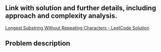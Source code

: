## Link with solution and further details, including approach and complexity analysis.
[Longest Substring Without Repeating Characters - LeetCode Solution](https://leetcode.com/problems/longest-substring-without-repeating-characters/solutions/7102560/3-longest-substring-without-repeating-ch-1mjk)

## Problem description
